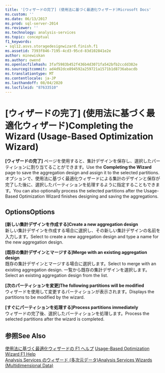 ```yaml
---
title: '[ウィザードの完了] (使用法に基づく最適化ウィザード)Microsoft Docs'
ms.custom: ''
ms.date: 06/13/2017
ms.prod: sql-server-2014
ms.reviewer: ''
ms.technology: analysis-services
ms.topic: conceptual
f1_keywords:
- sql12.asvs.storagedesignwizard.finish.f1
ms.assetid: 7393f846-7195-4cd3-95cd-83d102841e2e
author: minewiskan
ms.author: owend
ms.openlocfilehash: 3faf5983b452f436b4d3071fa542bfb2ccdd382e
ms.sourcegitcommit: ad4d92dce894592a259721a1571b1d8736abacdb
ms.translationtype: MT
ms.contentlocale: ja-JP
ms.lasthandoff: 08/04/2020
ms.locfileid: "87633510"
---
```

# <a name="completing-the-wizard-usage-based-optimization-wizard"></a><span data-ttu-id="878ed-102">[ウィザードの完了] (使用法に基づく最適化ウィザード)</span><span class="sxs-lookup"><span data-stu-id="878ed-102">Completing the Wizard (Usage-Based Optimization Wizard)</span></span>
  <span data-ttu-id="878ed-103">**[ウィザードの完了]** ページを使用すると、集計デザインを保存し、選択したパーティションに割り当てることができます。</span><span class="sxs-lookup"><span data-stu-id="878ed-103">Use the **Completing the Wizard** page to save the aggregation design and assign it to the selected partitions.</span></span> <span data-ttu-id="878ed-104">オプションで、使用法に基づく最適化ウィザードによる集計のデザインと保存が完了した後に、選択したパーティションを処理するように指定することもできます。</span><span class="sxs-lookup"><span data-stu-id="878ed-104">You can also optionally process the selected partitions after the Usage-Based Optimization Wizard finishes designing and saving the aggregations.</span></span>  
  
## <a name="options"></a><span data-ttu-id="878ed-105">Options</span><span class="sxs-lookup"><span data-stu-id="878ed-105">Options</span></span>  
 <span data-ttu-id="878ed-106">**[新しい集計デザインを作成する]**</span><span class="sxs-lookup"><span data-stu-id="878ed-106">**Create a new aggregation design**</span></span>  
 <span data-ttu-id="878ed-107">新しい集計デザインを作成する場合に選択し、その新しい集計デザインの名前を入力します。</span><span class="sxs-lookup"><span data-stu-id="878ed-107">Select to create a new aggregation design and type a name for the new aggregation design.</span></span>  
  
 <span data-ttu-id="878ed-108">**[既存の集計デザインとマージする]**</span><span class="sxs-lookup"><span data-stu-id="878ed-108">**Merge with an existing aggregation design**</span></span>  
 <span data-ttu-id="878ed-109">既存の集計デザインとマージする場合に選択します。</span><span class="sxs-lookup"><span data-stu-id="878ed-109">Select to merge with an existing aggregation design.</span></span> <span data-ttu-id="878ed-110">一覧から既存の集計デザインを選択します。</span><span class="sxs-lookup"><span data-stu-id="878ed-110">Select an existing aggregation design from the list.</span></span>  
  
 <span data-ttu-id="878ed-111">**[次のパーティションを変更]**</span><span class="sxs-lookup"><span data-stu-id="878ed-111">**The following partitions will be modified**</span></span>  
 <span data-ttu-id="878ed-112">ウィザードを使用して変更するパーティションが表示されます。</span><span class="sxs-lookup"><span data-stu-id="878ed-112">Displays the partitions to be modified by the wizard.</span></span>  
  
 <span data-ttu-id="878ed-113">**[すぐにパーティションを処理する]**</span><span class="sxs-lookup"><span data-stu-id="878ed-113">**Process partitions immediately**</span></span>  
 <span data-ttu-id="878ed-114">ウィザードの完了後、選択したパーティションを処理します。</span><span class="sxs-lookup"><span data-stu-id="878ed-114">Process the selected partitions after the wizard is completed.</span></span>  
  
## <a name="see-also"></a><span data-ttu-id="878ed-115">参照</span><span class="sxs-lookup"><span data-stu-id="878ed-115">See Also</span></span>  
 <span data-ttu-id="878ed-116">[使用法に基づく最適化ウィザードの F1 ヘルプ](usage-based-optimization-wizard-f1-help.md) </span><span class="sxs-lookup"><span data-stu-id="878ed-116">[Usage-Based Optimization Wizard F1 Help](usage-based-optimization-wizard-f1-help.md) </span></span>  
 [<span data-ttu-id="878ed-117">Analysis Services のウィザード &#40;多次元データ&#41;</span><span class="sxs-lookup"><span data-stu-id="878ed-117">Analysis Services Wizards &#40;Multidimensional Data&#41;</span></span>](analysis-services-wizards-multidimensional-data.md)  
  
  
